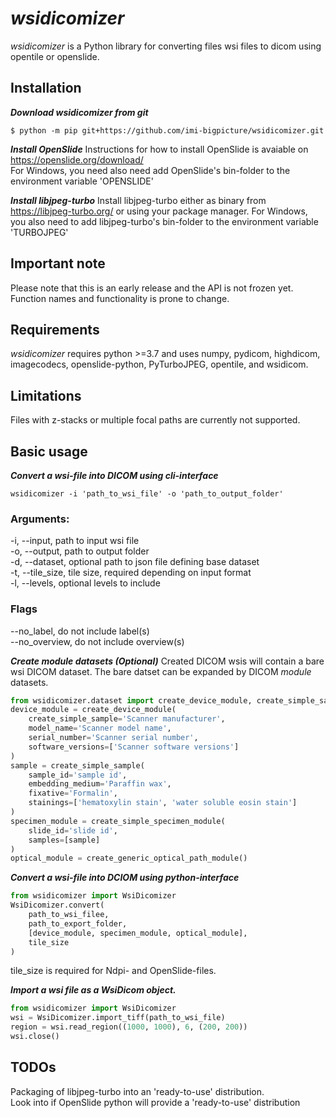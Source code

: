 # *wsidicomizer*
*wsidicomizer* is a Python library for converting files wsi files to dicom using opentile or openslide.

## Installation
***Download wsidicomizer from git***
```console
$ python -m pip git+https://github.com/imi-bigpicture/wsidicomizer.git
```

***Install OpenSlide***
Instructions for how to install OpenSlide is avaiable on https://openslide.org/download/  
For Windows, you need also need add OpenSlide's bin-folder to the environment variable 'OPENSLIDE'

***Install libjpeg-turbo***
Install libjpeg-turbo either as binary from https://libjpeg-turbo.org/ or using your package manager.
For Windows, you also need to add libjpeg-turbo's bin-folder to the environment variable 'TURBOJPEG'


## Important note
Please note that this is an early release and the API is not frozen yet. Function names and functionality is prone to change.

## Requirements
*wsidicomizer* requires python >=3.7 and uses numpy, pydicom, highdicom, imagecodecs, openslide-python, PyTurboJPEG, opentile, and wsidicom.

## Limitations
Files with z-stacks or multiple focal paths are currently not supported.

## Basic usage
***Convert a wsi-file into DICOM using cli-interface***
```console
wsidicomizer -i 'path_to_wsi_file' -o 'path_to_output_folder'
```
### Arguments:
-i, --input, path to input wsi file  
-o, --output, path to output folder  
-d, --dataset, optional path to json file defining base dataset  
-t, --tile_size, tile size, required depending on input format  
-l, --levels, optional levels to include  

### Flags
--no_label, do not include label(s)  
--no_overview, do not include overview(s)  

***Create module datasets (Optional)***
Created DICOM wsis will contain a bare wsi DICOM dataset. The bare datset can be expanded by DICOM *module* datasets.
```python
from wsidicomizer.dataset import create_device_module, create_simple_sample, create_simple_specimen_module
device_module = create_device_module(
    create_simple_sample='Scanner manufacturer',
    model_name='Scanner model name',
    serial_number='Scanner serial number',
    software_versions=['Scanner software versions']
)
sample = create_simple_sample(
    sample_id='sample id',
    embedding_medium='Paraffin wax',
    fixative='Formalin',
    stainings=['hematoxylin stain', 'water soluble eosin stain']
)
specimen_module = create_simple_specimen_module(
    slide_id='slide id',
    samples=[sample]
)
optical_module = create_generic_optical_path_module()
```

***Convert a wsi-file into DCIOM using python-interface***  
```python
from wsidicomizer import WsiDicomizer
WsiDicomizer.convert(
    path_to_wsi_filee,
    path_to_export_folder,
    [device_module, specimen_module, optical_module],
    tile_size
)
```
tile_size is required for Ndpi- and OpenSlide-files. 

***Import a wsi file as a WsiDicom object.***
```python
from wsidicomizer import WsiDicomizer
wsi = WsiDicomizer.import_tiff(path_to_wsi_file)
region = wsi.read_region((1000, 1000), 6, (200, 200))
wsi.close()
```

## TODOs
Packaging of libjpeg-turbo into an 'ready-to-use' distribution.  
Look into if OpenSlide python will provide a 'ready-to-use' distribution
